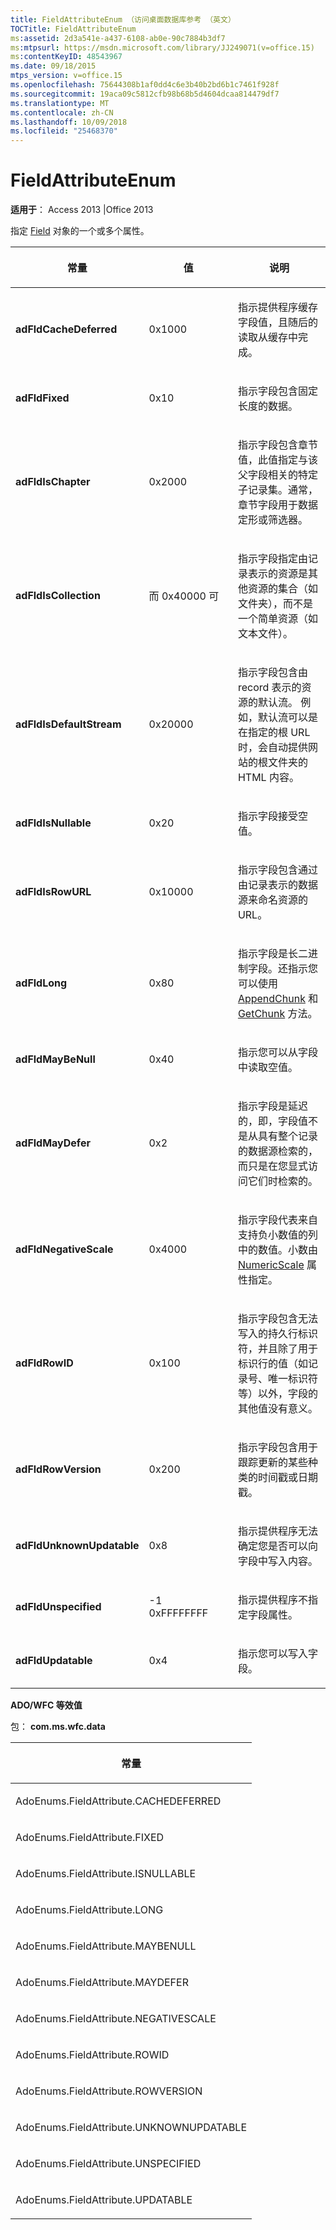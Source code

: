 ```yaml
---
title: FieldAttributeEnum （访问桌面数据库参考 （英文）
TOCTitle: FieldAttributeEnum
ms:assetid: 2d3a541e-a437-6108-ab0e-90c7884b3df7
ms:mtpsurl: https://msdn.microsoft.com/library/JJ249071(v=office.15)
ms:contentKeyID: 48543967
ms.date: 09/18/2015
mtps_version: v=office.15
ms.openlocfilehash: 75644308b1af0dd4c6e3b40b2bd6b1c7461f928f
ms.sourcegitcommit: 19aca09c5812cfb98b68b5d4604dcaa814479df7
ms.translationtype: MT
ms.contentlocale: zh-CN
ms.lasthandoff: 10/09/2018
ms.locfileid: "25468370"
---
```

# <a name="fieldattributeenum"></a>FieldAttributeEnum


**适用于**： Access 2013 |Office 2013

指定 [Field](field-object-ado.md) 对象的一个或多个属性。

<table>
<colgroup>
<col style="width: 33%" />
<col style="width: 33%" />
<col style="width: 33%" />
</colgroup>
<thead>
<tr class="header">
<th><p>常量</p></th>
<th><p>值</p></th>
<th><p>说明</p></th>
</tr>
</thead>
<tbody>
<tr class="odd">
<td><p><strong>adFldCacheDeferred</strong></p></td>
<td><p>0x1000</p></td>
<td><p>指示提供程序缓存字段值，且随后的读取从缓存中完成。</p></td>
</tr>
<tr class="even">
<td><p><strong>adFldFixed</strong></p></td>
<td><p>0x10</p></td>
<td><p>指示字段包含固定长度的数据。</p></td>
</tr>
<tr class="odd">
<td><p><strong>adFldIsChapter</strong></p></td>
<td><p>0x2000</p></td>
<td><p>指示字段包含章节值，此值指定与该父字段相关的特定子记录集。通常，章节字段用于数据定形或筛选器。</p></td>
</tr>
<tr class="even">
<td><p><strong>adFldIsCollection</strong></p></td>
<td><p>而 0x40000 可</p></td>
<td><p>指示字段指定由记录表示的资源是其他资源的集合（如文件夹），而不是一个简单资源（如文本文件）。</p></td>
</tr>
<tr class="odd">
<td><p><strong>adFldIsDefaultStream</strong></p></td>
<td><p>0x20000</p></td>
<td><p>指示字段包含由 record 表示的资源的默认流。 例如，默认流可以是在指定的根 URL 时，会自动提供网站的根文件夹的 HTML 内容。</p></td>
</tr>
<tr class="even">
<td><p><strong>adFldIsNullable</strong></p></td>
<td><p>0x20</p></td>
<td><p>指示字段接受空值。</p></td>
</tr>
<tr class="odd">
<td><p><strong>adFldIsRowURL</strong></p></td>
<td><p>0x10000</p></td>
<td><p>指示字段包含通过由记录表示的数据源来命名资源的 URL。</p></td>
</tr>
<tr class="even">
<td><p><strong>adFldLong</strong></p></td>
<td><p>0x80</p></td>
<td><p>指示字段是长二进制字段。还指示您可以使用 <a href="appendchunk-method-ado.md">AppendChunk</a> 和 <a href="getchunk-method-ado.md">GetChunk</a> 方法。</p></td>
</tr>
<tr class="odd">
<td><p><strong>adFldMayBeNull</strong></p></td>
<td><p>0x40</p></td>
<td><p>指示您可以从字段中读取空值。</p></td>
</tr>
<tr class="even">
<td><p><strong>adFldMayDefer</strong></p></td>
<td><p>0x2</p></td>
<td><p>指示字段是延迟的，即，字段值不是从具有整个记录的数据源检索的，而只是在您显式访问它们时检索的。</p></td>
</tr>
<tr class="odd">
<td><p><strong>adFldNegativeScale</strong></p></td>
<td><p>0x4000</p></td>
<td><p>指示字段代表来自支持负小数值的列中的数值。小数由 <a href="numericscale-property-ado.md">NumericScale</a> 属性指定。</p></td>
</tr>
<tr class="even">
<td><p><strong>adFldRowID</strong></p></td>
<td><p>0x100</p></td>
<td><p>指示字段包含无法写入的持久行标识符，并且除了用于标识行的值（如记录号、唯一标识符等）以外，字段的其他值没有意义。</p></td>
</tr>
<tr class="odd">
<td><p><strong>adFldRowVersion</strong></p></td>
<td><p>0x200</p></td>
<td><p>指示字段包含用于跟踪更新的某些种类的时间戳或日期戳。</p></td>
</tr>
<tr class="even">
<td><p><strong>adFldUnknownUpdatable</strong></p></td>
<td><p>0x8</p></td>
<td><p>指示提供程序无法确定您是否可以向字段中写入内容。</p></td>
</tr>
<tr class="odd">
<td><p><strong>adFldUnspecified</strong></p></td>
<td><p>-1<br />
0xFFFFFFFF</p></td>
<td><p>指示提供程序不指定字段属性。</p></td>
</tr>
<tr class="even">
<td><p><strong>adFldUpdatable</strong></p></td>
<td><p>0x4</p></td>
<td><p>指示您可以写入字段。</p></td>
</tr>
</tbody>
</table>


**ADO/WFC 等效值**

包： **com.ms.wfc.data**

<table>
<colgroup>
<col style="width: 100%" />
</colgroup>
<thead>
<tr class="header">
<th><p>常量</p></th>
</tr>
</thead>
<tbody>
<tr class="odd">
<td><p>AdoEnums.FieldAttribute.CACHEDEFERRED</p></td>
</tr>
<tr class="even">
<td><p>AdoEnums.FieldAttribute.FIXED</p></td>
</tr>
<tr class="odd">
<td><p>AdoEnums.FieldAttribute.ISNULLABLE</p></td>
</tr>
<tr class="even">
<td><p>AdoEnums.FieldAttribute.LONG</p></td>
</tr>
<tr class="odd">
<td><p>AdoEnums.FieldAttribute.MAYBENULL</p></td>
</tr>
<tr class="even">
<td><p>AdoEnums.FieldAttribute.MAYDEFER</p></td>
</tr>
<tr class="odd">
<td><p>AdoEnums.FieldAttribute.NEGATIVESCALE</p></td>
</tr>
<tr class="even">
<td><p>AdoEnums.FieldAttribute.ROWID</p></td>
</tr>
<tr class="odd">
<td><p>AdoEnums.FieldAttribute.ROWVERSION</p></td>
</tr>
<tr class="even">
<td><p>AdoEnums.FieldAttribute.UNKNOWNUPDATABLE</p></td>
</tr>
<tr class="odd">
<td><p>AdoEnums.FieldAttribute.UNSPECIFIED</p></td>
</tr>
<tr class="even">
<td><p>AdoEnums.FieldAttribute.UPDATABLE</p></td>
</tr>
</tbody>
</table>

